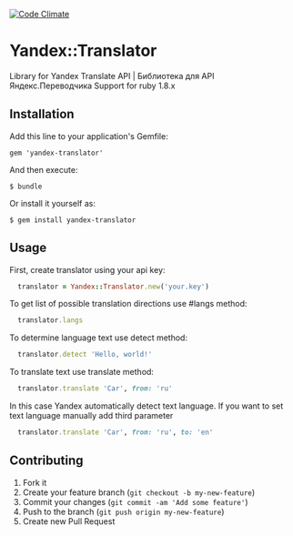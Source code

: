 [![Code Climate](https://codeclimate.com/repos/5255368456b102667402265a/badges/cc0cf62aa85959503fc1/gpa.png)](https://codeclimate.com/repos/5255368456b102667402265a/feed)

# Yandex::Translator

Library for Yandex Translate API | Библиотека для API Яндекс.Переводчика
Support for ruby 1.8.x


## Installation

Add this line to your application's Gemfile:

    gem 'yandex-translator'

And then execute:

    $ bundle

Or install it yourself as:

    $ gem install yandex-translator

## Usage

First, create translator using your api key:

```ruby
  translator = Yandex::Translator.new('your.key')
```

To get list of possible translation directions use #langs method:

```ruby
  translator.langs
```

To determine language text use detect method:

```ruby
  translator.detect 'Hello, world!'
```
To translate text use translate method:

```ruby
  translator.translate 'Car', from: 'ru'
```

In this case Yandex automatically detect text language.
If you want to set text language manually add third parameter

```ruby
  translator.translate 'Car', from: 'ru', to: 'en'
```

## Contributing

1. Fork it
2. Create your feature branch (`git checkout -b my-new-feature`)
3. Commit your changes (`git commit -am 'Add some feature'`)
4. Push to the branch (`git push origin my-new-feature`)
5. Create new Pull Request

